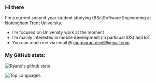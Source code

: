 ### Hi there
I'm a current second year student studying (BSc)Software Engineering at Nottingham Trent University.

- I’m focused on University work at the moment
- I’m mainly interested in mobile development (in particual iOS) and IoT 
- You can reach me via email @ mcgouran.dev6@gmail.com

### My GitHub stats:
![Ryans's github stats](https://github-readme-stats.vercel.app/api?username=rmcgouran&show_icons=true&theme=dark&count_private=true)

![Top Languages](https://github-readme-stats.vercel.app/api/top-langs/?username=rmcgouran&layout=compact&theme=dark)
